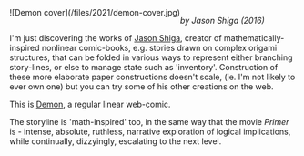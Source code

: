 <!--
.. title: Demon
.. slug: demon
.. date: 2021-05-31 11:08:52 UTC-05:00
.. tags: media,comic,free-to-read,fiction
-->

<span style="float: left">
![Demon cover](/files/2021/demon-cover.jpg)
</span>

*by Jason Shiga (2016)*

I'm just discovering the works of [Jason Shiga](http://www.shigabooks.com),
creator of mathematically-inspired nonlinear comic-books, e.g. stories drawn
on complex origami structures, that can be folded in various ways to represent
either branching story-lines, or else to manage state such as 'inventory'.
Construction of these more elaborate paper constructions doesn't scale,
(ie. I'm not likely to ever own one) but you can try some of his other
creations on the web.

This is [Demon](http://www.shigabooks.com/index.php?page=001),
a regular linear web-comic.

The storyline is 'math-inspired' too, in the same way that the movie *Primer*
is - intense, absolute, ruthless, narrative exploration of logical
implications, while continually, dizzyingly, escalating to the next level.

<br style="clear: left" />

